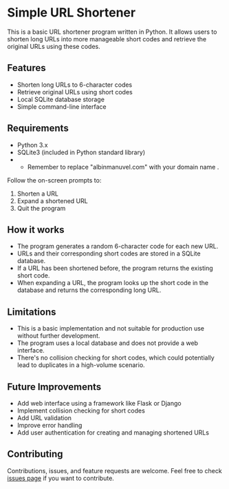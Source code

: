 # Simple URL Shortener

This is a basic URL shortener program written in Python. It allows users to shorten long URLs into more manageable short codes and retrieve the original URLs using these codes.

## Features

- Shorten long URLs to 6-character codes
- Retrieve original URLs using short codes
- Local SQLite database storage
- Simple command-line interface

## Requirements

- Python 3.x
- SQLite3 (included in Python standard library)
- * Remember to replace "albinmanuvel.com" with your domain name .

Follow the on-screen prompts to:
1. Shorten a URL
2. Expand a shortened URL
3. Quit the program

## How it works

- The program generates a random 6-character code for each new URL.
- URLs and their corresponding short codes are stored in a SQLite database.
- If a URL has been shortened before, the program returns the existing short code.
- When expanding a URL, the program looks up the short code in the database and returns the corresponding long URL.

## Limitations

- This is a basic implementation and not suitable for production use without further development.
- The program uses a local database and does not provide a web interface.
- There's no collision checking for short codes, which could potentially lead to duplicates in a high-volume scenario.

## Future Improvements

- Add web interface using a framework like Flask or Django
- Implement collision checking for short codes
- Add URL validation
- Improve error handling
- Add user authentication for creating and managing shortened URLs

## Contributing

Contributions, issues, and feature requests are welcome. Feel free to check [issues page](https://github.com/yourusername/url-shortener/issues) if you want to contribute.

